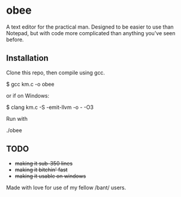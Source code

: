 # obee
A text editor for the practical man. Designed to be easier to use than Notepad, but with code more complicated than anything you've seen before.

## Installation
Clone this repo, then compile using gcc.

$ gcc km.c -o obee

or if on Windows:

$ clang km.c -S -emit-llvm -o - -O3


Run with

./obee

## TODO
- ~~making it sub-350 lines~~
- ~~making it bitchin' fast~~
- ~~making it usable on windows~~

Made with love for use of my fellow /bant/ users.
